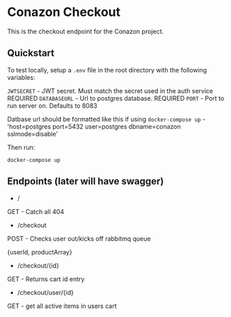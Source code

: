# Conazon Checkout

This is the checkout endpoint for the Conazon project.

## Quickstart

To test locally, setup a `.env` file in the root directory with the following variables:

`JWTSECRET` - JWT secret. Must match the secret used in the auth service REQUIRED
`DATABASEURL` - Url to postgres database. REQUIRED
`PORT` - Port to run server on. Defaults to 8083

Datbase url should be formatted like this if using `docker-compose up` - 'host=postgres port=5432 user=postgres dbname=conazon sslmode=disable'

Then run:

`docker-compose up`

## Endpoints (later will have swagger)

- /

GET - Catch all 404

- /checkout

POST - Checks user out/kicks off rabbitmq queue

{userId, productArray}

- /checkout/{id}

GET - Returns cart id entry

- /checkout/user/{id}

GET - get all active items in users cart
